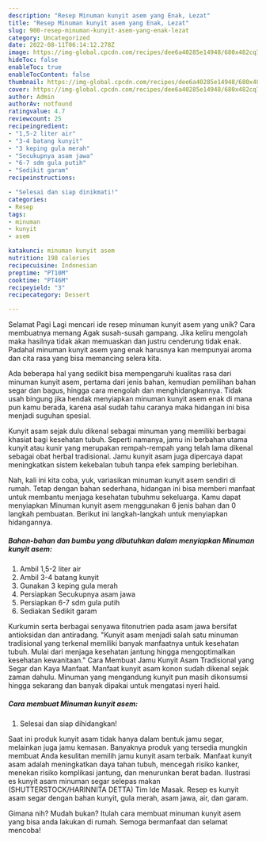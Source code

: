 ```yaml
---
description: "Resep Minuman kunyit asem yang Enak, Lezat"
title: "Resep Minuman kunyit asem yang Enak, Lezat"
slug: 900-resep-minuman-kunyit-asem-yang-enak-lezat
category: Uncategorized
date: 2022-08-11T06:14:12.278Z
image: https://img-global.cpcdn.com/recipes/dee6a40285e14948/680x482cq70/minuman-kunyit-asem-foto-resep-utama.jpg
hideToc: false
enableToc: true
enableTocContent: false
thumbnail: https://img-global.cpcdn.com/recipes/dee6a40285e14948/680x482cq70/minuman-kunyit-asem-foto-resep-utama.jpg
cover: https://img-global.cpcdn.com/recipes/dee6a40285e14948/680x482cq70/minuman-kunyit-asem-foto-resep-utama.jpg
author: Admin
authorAv: notfound
ratingvalue: 4.7
reviewcount: 25
recipeingredient:
- "1,5-2 liter air"
- "3-4 batang kunyit"
- "3 keping gula merah"
- "Secukupnya asam jawa"
- "6-7 sdm gula putih"
- "Sedikit garam"
recipeinstructions:

- "Selesai dan siap dinikmati!"
categories:
- Resep
tags:
- minuman
- kunyit
- asem

katakunci: minuman kunyit asem 
nutrition: 198 calories
recipecuisine: Indonesian
preptime: "PT10M"
cooktime: "PT46M"
recipeyield: "3"
recipecategory: Dessert

---
```



Selamat Pagi Lagi mencari ide resep minuman kunyit asem yang unik? Cara membuatnya memang Agak susah-susah gampang. Jika keliru mengolah maka hasilnya tidak akan memuaskan dan justru cenderung tidak enak. Padahal minuman kunyit asem yang enak harusnya kan mempunyai aroma dan cita rasa yang bisa memancing selera kita.


Ada beberapa hal yang sedikit bisa mempengaruhi kualitas rasa dari minuman kunyit asem, pertama dari jenis bahan, kemudian pemilihan bahan segar dan bagus, hingga cara mengolah dan menghidangkannya. Tidak usah bingung jika hendak menyiapkan minuman kunyit asem enak di mana pun kamu berada, karena asal sudah tahu caranya maka hidangan ini bisa menjadi suguhan spesial.

Kunyit asam sejak dulu dikenal sebagai minuman yang memiliki berbagai khasiat bagi kesehatan tubuh. Seperti namanya, jamu ini berbahan utama kunyit atau kunir yang merupakan rempah-rempah yang telah lama dikenal sebagai obat herbal tradisional. Jamu kunyit asam juga dipercaya dapat meningkatkan sistem kekebalan tubuh tanpa efek samping berlebihan.


Nah, kali ini kita coba, yuk, variasikan minuman kunyit asem sendiri di rumah. Tetap dengan bahan sederhana, hidangan ini bisa memberi manfaat untuk membantu menjaga kesehatan tubuhmu sekeluarga. Kamu dapat menyiapkan Minuman kunyit asem menggunakan 6 jenis bahan dan 0 langkah pembuatan. Berikut ini langkah-langkah untuk menyiapkan hidangannya.

<!--inarticleads1-->

##### Bahan-bahan dan bumbu yang dibutuhkan dalam menyiapkan Minuman kunyit asem:

1. Ambil 1,5-2 liter air
1. Ambil 3-4 batang kunyit
1. Gunakan 3 keping gula merah
1. Persiapkan Secukupnya asam jawa
1. Persiapkan 6-7 sdm gula putih
1. Sediakan Sedikit garam


Kurkumin serta berbagai senyawa fitonutrien pada asam jawa bersifat antioksidan dan antiradang. &#34;Kunyit asam menjadi salah satu minuman tradisional yang terkenal memiliki banyak manfaatnya untuk kesehatan tubuh. Mulai dari menjaga kesehatan jantung hingga mengoptimalkan kesehatan kewanitaan.&#34; Cara Membuat Jamu Kunyit Asam Tradisional yang Segar dan Kaya Manfaat. Manfaat kunyit asam konon sudah dikenal sejak zaman dahulu. Minuman yang mengandung kunyit pun masih dikonsumsi hingga sekarang dan banyak dipakai untuk mengatasi nyeri haid. 

<!--inarticleads2-->

##### Cara membuat Minuman kunyit asem:


1. Selesai dan siap dihidangkan!

Saat ini produk kunyit asam tidak hanya dalam bentuk jamu segar, melainkan juga jamu kemasan. Banyaknya produk yang tersedia mungkin membuat Anda kesulitan memilih jamu kunyit asam terbaik. Manfaat kunyit asam adalah meningkatkan daya tahan tubuh, mencegah risiko kanker, menekan risiko komplikasi jantung, dan menurunkan berat badan. Ilustrasi es kunyit asam minuman segar selepas makan (SHUTTERSTOCK/HARINNITA DETTA) Tim Ide Masak. Resep es kunyit asam segar dengan bahan kunyit, gula merah, asam jawa, air, dan garam. 

Gimana nih? Mudah bukan? Itulah cara membuat minuman kunyit asem yang bisa anda lakukan di rumah. Semoga bermanfaat dan selamat mencoba!
